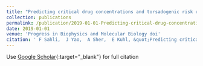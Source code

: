 ```yaml
---
title: "Predicting critical drug concentrations and torsadogenic risk using a multiscale exposure response simulator"
collection: publications
permalink: /publication/2019-01-01-Predicting-critical-drug-concentrations-and-torsadogenic-risk-using-a-multiscale-exposure-response-simulator
date: 2019-01-01
venue: 'Progress in Biophysics and Molecular Biology doi'
citation: ' F Sahli,  J Yao,  A Sher,  E Kuhl, &quot;Predicting critical drug concentrations and torsadogenic risk using a multiscale exposure response simulator.&quot; Progress in Biophysics and Molecular Biology doi, 2019.'
---
```

Use [Google Scholar](https://scholar.google.com/scholar?q=Predicting+critical+drug+concentrations+and+torsadogenic+risk+using+a+multiscale+exposure+response+simulator){:target="_blank"} for full citation